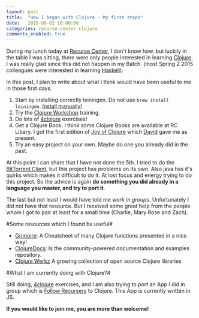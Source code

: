 ```yaml
---
layout: post
title:  "How I began with Clojure - My first steps"
date:   2015-06-02 16:00:00
categories: recurse-center clojure
comments_enabled: true
---
```


During my lunch today at [Recurse Center][1], I don't know how, but luckily in the table I was sitting, there were only people interested in learning [Clojure][2]. I was really glad since this did not happen in my Batch. (most Spring 2 2015 colleagues were interested in learning [Haskell][3]).

In this post, I plan to write about what I think would have been useful to me in those first days.

1. Start by installing correctly leiningen. Do not use `brew install leiningen`. [Install manually!][8]
2. Try the [Clojure Workshop][4] training.
3. Do lots of [4clojure][5] exercises!
4. Get a Clojure Book. I think some Clojure Books are available at RC Libary. I got the first edition of [Joy of Clojure][6] which [David][7] gave me as present.
5. Try an easy project on your own. Maybe do one you already did in the past. 

At this point I can share that I have not done the 5th. I tried to do the [BitTorrent Client][9], but this project has problems on its own. Also java has it's quirks which makes it difficult to do it. At lost focus and energy trying to do this project. So the advice is again **do something you did already in a language you master, and try to port it**.

The last but not least I would have told me *work in groups*. Unfortunately I did not have that resource. But I received some great help from the people whom I got to pair at least for a small time (Charlie, Mary Rose and Zach).

#Some resources which I found be useful#

* [Grimoire][10]: A Cheatsheet of many Clojure functions presented in a nice way!
* [ClojureDocs][11]: Is the community-powered documentation and examples repository.
* [Clojure Werkz][12] A growing collection of open source Clojure libraries

#What I am currently doing with Clojure?#

Still doing, [4clojure][5] exercises, and I am also trying to port an App I did in group which is [Follow Recursers][13] to Clojure. This App is currently written in JS.

**If you would like to join me, you are more than welcome!**

[1]: https://www.recurse.com
[2]: http://clojure.org/
[3]: https://www.haskell.org/
[4]: http://iloveponies.github.io/
[5]: https://www.4clojure.com
[6]: http://www.joyofclojure.com/
[7]: https://github.com/davoclavo
[8]: http://leiningen.org/#install
[9]: https://github.com/pietromenna/btcj
[10]: http://conj.io/
[11]: http://clojuredocs.org/
[12]: http://clojurewerkz.org/
[13]: https://follow-recursers.herokuapp.com/